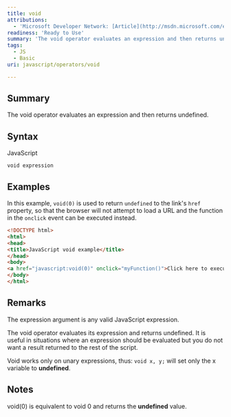 ```yaml
---
title: void
attributions:
  - 'Microsoft Developer Network: [Article](http://msdn.microsoft.com/en-us/library/ie/e17c7cbe(v=vs.94).aspx)'
readiness: 'Ready to Use'
summary: 'The void operator evaluates an expression and then returns undefined.'
tags:
  - JS
  - Basic
uri: javascript/operators/void

---
```

## Summary

The void operator evaluates an expression and then returns undefined.

## Syntax

<span class="language">JavaScript</span>

    void expression

## Examples

In this example, `void(0)` is used to return `undefined` to the link's `href` property, so that the browser will not attempt to load a URL and the function in the `onclick` event can be executed instead.

``` html
<!DOCTYPE html>
<html>
<head>
<title>JavaScript void example</title>
</head>
<body>
<a href="javascript:void(0)" onclick="myFunction()">Click here to execute the function.</a>
</body>
</html>
```

## Remarks

The expression argument is any valid JavaScript expression.

The void operator evaluates its expression and returns undefined. It is useful in situations where an expression should be evaluated but you do not want a result returned to the rest of the script.

Void works only on unary expressions, thus: ` void x, y; ` will set only the x variable to **undefined**.

## Notes

void(0) is equivalent to void 0 and returns the **undefined** value.

